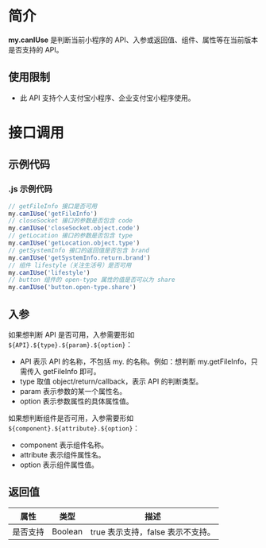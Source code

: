 
# 简介

**my.canIUse** 是判断当前小程序的 API、入参或返回值、组件、属性等在当前版本是否支持的 API。

## 使用限制

- 此 API 支持个人支付宝小程序、企业支付宝小程序使用。

# 接口调用
## 示例代码
### .js 示例代码

```javascript
// getFileInfo 接口是否可用
my.canIUse('getFileInfo')
// closeSocket 接口的参数是否包含 code
my.canIUse('closeSocket.object.code')
// getLocation 接口的参数是否包含 type
my.canIUse('getLocation.object.type')
// getSystemInfo 接口的返回值是否包含 brand
my.canIUse('getSystemInfo.return.brand')
// 组件 lifestyle（关注生活号）是否可用
my.canIUse('lifestyle')
// button 组件的 open-type 属性的值是否可以为 share
my.canIUse('button.open-type.share')
```

## 入参

如果想判断 API 是否可用，入参需要形如 `${API}.${type}.${param}.${option}`：

- API 表示 API 的名称，不包括 my. 的名称。例如：想判断 my.getFileInfo，只需传入 getFileInfo 即可。
- type 取值 object/return/callback，表示 API 的判断类型。
- param 表示参数的某一个属性名。
- option 表示参数属性的具体属性值。

如果想判断组件是否可用，入参需要形如 `${component}.${attribute}.${option}`：

- component 表示组件名称。
- attribute 表示组件属性名。
- option 表示组件属性值。

## 返回值

| **属性** | **类型** | **描述** |
| --- | --- | --- |
| 是否支持 | Boolean | true 表示支持，false 表示不支持。 |
